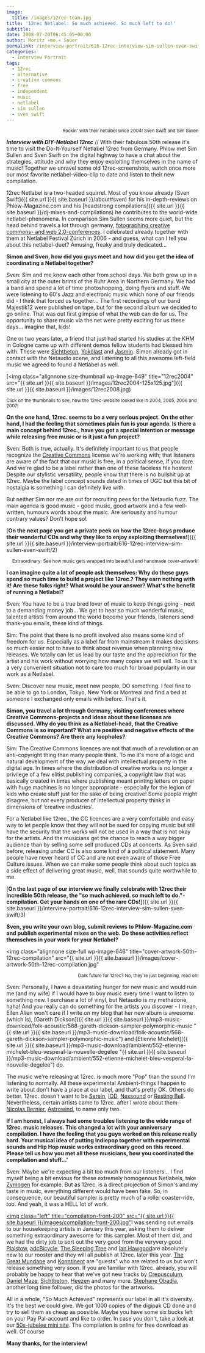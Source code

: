 ```yaml
---
image:
  title: /images/12rec-team.jpg
title: '12rec Netlabel: So much achieved. So much left to do!'
subtitle: 
date: 2008-07-20T06:45:05+00:00
author: Moritz »mo.« Sauer
permalink: /interview-portrait/616-12rec-interview-sim-sullen-sven-swift
categories:
  - Interview Portrait
tags:
  - 12rec
  - alternative
  - creative commons
  - free
  - independent
  - music
  - netlabel
  - sim sullen
  - sven swift
---
```

<p style="text-align: right;">
  <small>Rockin' with their netlabel since 2004! Sven Swift and Sim Sullen</small>
</p>



***Interview with DIY-Netlabel 12rec*** // With their fabulous 50th release it's time to visit the Do-It-Yourself Netlabel 12rec from Germany. Phlow met Sim Sullen and Sven Swift on the digital highway to have a chat about the strategies, attitude and why they enjoy exploiting themselves in the name of music! Together we unravel some old 12rec-screenshots, watch once more our most favorite netlabel-video-clip to date and listen to their new compilation.

<!--more-->

12rec Netlabel is a two-headed squirrel. Most of you know already [Sven Swift]({{ site.url }}{{ site.baseurl }}/about#sven) for his in-depth-reviews on Phlow-Magazine.com and his [headstrong compilations]({{ site.url }}{{ site.baseurl }}/dj-mixes-and-compilations) he contributes to the world-wide netlabel-phenomena. In comparison Sim Sullen seems more quiet, but the head behind travels a lot through germany, <a href="http://flickr.com/photos/simsullen/" target="_blank">fotographing creative commons- and web 2.0-conferences</a>. I celebrated already together with them at Netlabel Festival Zürich in 2006 - and guess, what can I tell you about this netlabel-duet? Amusing, freaky and truly dedicated...

**Simon and Sven, how did you guys meet and how did you get the idea of coordinating a Netlabel together?**

Sven: Sim and me know each other from school days. We both grew up in a small city at the outer brims of the Ruhr Area in Northern Germany. We had a band and spend a lot of time photoshopping, doing flyers and stuff. We were listening to 60's Jazz and electronic music which none of our friends did - I think that forced us together... The first recordings of our band Majestik12 were published on tape, but for the second album we decided to go online. That was out first glimpse of what the web can do for us. The opportunity to share music via the net were pretty exciting for us these days... imagine that, kids!

One or two years later, a friend that just had started his studies at the KHM in Cologne came up with different demos fellow students had blessed him with. These were [Sichtbeton](http://www.archive.org/details/12rec.010 "http://www.archive.org/details/12rec.010"), [Yokölast](http://www.archive.org/details/12rec.015 "http://www.archive.org/details/12rec.015") and [Jasmin](http://www.archive.org/details/12rec.011 "http://www.archive.org/details/12rec.011"). Simon already got in contact with the Netaudio scene, and listening to all this awesome left-field music we agreed to found a Netlabel as well.

[<img class="alignnone size-thumbnail wp-image-649" title="12rec2004" src="{{ site.url }}{{ site.baseurl }}/images/12rec2004-125x125.jpg"]({{ site.url }}{{ site.baseurl }}/images/12rec2008.jpg)

<small>Click on the thumbnails to see, how the 12rec-website looked like in 2004, 2005, 2006 and 2007!<br /> </small>

**On the one hand, 12rec. seems to be a very serious project. On the other hand, I had the feeling that sometimes plain fun is your agenda. Is there a main concept behind 12rec., have you got a special intention or message while releasing free music or is it just a fun project?**

Sven: Both is true, actually. It's definitely important to us that people recognize the [Creative Commons](http://creativecommons.org/ "http://creativecommons.org/") license we're working with; that listeners are aware of the fact that our music is free, in a political sense, if you dare. And we're glad to be a label rather than one of these faceless file hosters! Despite our stylistic versatility, people know that there is no bullshit up at 12rec. Maybe the label concept sounds dated in times of UGC but this bit of nostalgia is something I can definitely live with.

But neither Sim nor me are out for recruiting pees for the Netaudio fuzz. The main agenda is good music - good music, good artwork and a few well-written, humours words about the music. Are seriousity and humour contrary values? Don't hope so!

[**On the next page you get a private peek on how the 12rec-boys produce their wonderful CDs and why they like to enjoy exploiting themselves!**]({{ site.url }}{{ site.baseurl }}/interview-portrait/616-12rec-interview-sim-sullen-sven-swift/2)

<!--nextpage-->


  


<p style="text-align: right;">
  <small>Extraordinary: See how music gets wrapped into beautiful and handmade cover-artwork!</small>
</p>

**I can imagine quite a lot of people ask themselves: Why do these guys spend so much time to build a project like 12rec.? They earn nothing with it! Are these folks right? What would be your answer? What's the benefit of running a Netlabel?**

Sven: You have to be a true bred lover of music to keep things going - next to a demanding money job... We get to hear so much wonderful music, talented artists from around the world become your friends, listeners send thank-you emails, these kind of things.

Sim: The point that there is no profit involved also means some kind of freedom for us. Especially as a label far from mainstream it makes decisions so much easier not to have to think about revenue when planning new releases. We totally can let us lead by our taste and the appreciation for the artist and his work without worrying how many copies we will sell. To us it´s a very convenient situation not to care too much for broad popularity in our work as a Netlabel.

Sven: Discover new music, meet new people, DO something. I feel fine to be able to go to London, Tokyo, New York or Montreal and find a bed at someone I exchanged only emails with before. That's it.

**Simon, you travel a lot through Germany, visiting conferences where Creative Commons-projects and ideas about these licenses are discussed. Why do you think as a Netlabel-head, that the Creative Commons is so important? What are positive and negative effects of the Creative Commons? Are there any loopholes?**

Sim: The Creative Commons licences are not that much of a revolution or an anti-copyright thing than many people think. To me it's more of a logic and natural development of the way we deal with intellectual property in the digital age. In times where the distribution of creative works is no longer a privilege of a few elitist publishing companies, a copyright law that was basically created in times where publishing meant printing letters on paper with huge machines is no longer appropriate - especially for the legion of kids who create stuff just for the sake of being creative! Some people might disagree, but not every producer of intellectual property thinks in dimensions of ‘creative industries'.

For a Netlabel like 12rec., the CC licences are a very comfortable and easy way to let people know that they will not be sued for copying music but still have the security that the works will not be used in a way that is not okay for the artists. And the musicians get the chance to reach a way bigger audience than by selling some self produced CDs at concerts. As Sven said before, releasing under CC is also some kind of a political statement. Many people have never heard of CC and are not even aware of those Free Culture issues. When we can make some people think about such topics as a side effect of delivering great music, well, that sounds quite worthwhile to me.

[**On the last page of our interview we finally celebrate with 12rec their incredible 50th release, the "so much achieved. so much left to do."-compilation. Get your hands on one of the rare CDs!**]({{ site.url }}{{ site.baseurl }}/interview-portrait/616-12rec-interview-sim-sullen-sven-swift/3)

<!--nextpage-->

**Sven, you write your own blog, submit reviews to Phlow-Magazine.com and publish experimental mixes on the web. Do these activities reflect themselves in your work for your Netlabel?**

<img class="alignnone size-full wp-image-646" title="cover-artwork-50th-12rec-compilation" src="{{ site.url }}{{ site.baseurl }}/images/cover-artwork-50th-12rec-compilation.jpg"

<p style="text-align: right;">
  <small>Dark future for 12rec? No, they're just beginning, read on!</small>
</p>

Sven: Personally, I have a devastating hunger for new music and would ruin me (and my wife) if I would have to buy music every time I want to listen to something new. I purchase a lot of vinyl, but Netaudio is my methadone, haha! And you really can do something for the artists you discover - I mean, Ellen Alien won't care if I write on my blog that her new album is awesome (which is), [Gareth Dickson]({{ site.url }}{{ site.baseurl }}/mp3-music-download/folk-acoustic/568-gareth-dickson-sampler-polymorphic-music "{{ site.url }}{{ site.baseurl }}/mp3-music-download/folk-acoustic/568-gareth-dickson-sampler-polymorphic-music") and [Etienne Michelet]({{ site.url }}{{ site.baseurl }}/mp3-music-download/ambient/552-etienne-michelet-bleu-vesperal-la-nouvelle-degelee "{{ site.url }}{{ site.baseurl }}/mp3-music-download/ambient/552-etienne-michelet-bleu-vesperal-la-nouvelle-degelee") do.

The music we're releasing at 12rec. is much more "Pop" than the sound I'm listening to normally. All these experimental Ambient-things I happen to write about don't have a place at our label, and that's pretty OK. Others do better. 12rec. doesn't want to be [Serein](http://www.serein.co.uk/ "http://www.serein.co.uk/"), [IOD](http://semlabel.com/iod/ "http://semlabel.com/iod/"), [Nexsound](http://nexsound.org/ "http://nexsound.org/") or [Resting Bell](http://www.restingbell.net/ "http://www.restingbell.net/"). Nevertheless, certain artists came to 12rec. after I wrote about them- [Nicolas Bernier](http://12rec.net/Release_Nicolas-Bernier-Simon-Trottier_042.htm), [Astrowind](http://12rec.net/Release_Astrowind_041.htm), to name only two.

**If I am honest, I always had some troubles listening to the wide range of 12rec. music releases. This changed a lot with your anniversary compilation. I have the feeling that you guys worked on this release really hard. Your musical idea of putting Indiepop together with experimental sounds and Hip Hop music works extraordinary good on this record. Please tell us how you met all these musicians, how you coordinated the compilation and stuff...'**

Sven: Maybe we're expecting a bit too much from our listeners... I find myself being a bit envious for these extremely homogenous Netlabels, take [Zymogen](http://www.zymogen.net/ "http://www.zymogen.net/") for example. But as 12rec. is a direct projection of Simon's and my taste in music, everything different would have been fake. So, in consequence, our beautiful sampler is pretty much of a roller coaster-ride, too. And yeah, it was a HELL lot of work.

[<img class="left" title="compilation-front-200" src="{{ site.url }}{{ site.baseurl }}/images/compilation-front-200.jpg"](http://12rec.net/12rec.050_Downloads.htm)I was sending out emails to our housekeeping artists in January this year, asking them to deliver something extraordinary awesome for this sampler. Most of them did, and we had the dirty job to sort out the very good from the veryvery good. [Plaistow](http://www.edogm.net/plaistow/ "http://www.edogm.net/plaistow/"), [adcBicycle](http://www.adcbicycle.com/ "http://www.adcbicycle.com/"), [The Sleeping Tree](http://www.myspace.com/thesleepingtree "http://www.myspace.com/thesleepingtree") and [Ian Hawgood](http://www.koenmusic.com/ "http://www.koenmusic.com/")are absolutely new to our rooster and they will all publish at 12rec. later this year. [The Great Mundane](http://www.thegreatmundane.com/ "http://www.thegreatmundane.com/") and [Konntinent](http://www.myspace.com/konntinent "http://www.myspace.com/konntinent") are "guests" who are related to us but won't release something very soon. If you are familiar with 12rec. already, you will probably be happy to hear that we've got new tracks by <a href="http://12rec.net/Release_Crepusculum_036.htm" target="_blank">Crepusculum</a>, <a href="http://12rec.net/Release_Daniel-Maze_028.htm" target="_self">Daniel Maze</a>, [Sichtbeton](http://www.archive.org/details/12rec.010 "http://www.archive.org/details/12rec.010"), <a href="http://12rec.net/Release_Heezen_033.htm" target="_blank">Heezen</a> and many more. [Stephane Obadia](http://www.flickr.com/photos/firlgriend/ "http://www.flickr.com/photos/firlgriend/"), another long time follower, did the photos for the artworks.

All in a whole, "So Much Achieved" represents our label in all it's diversity. It's the best we could give. We got 1000 copies of the digipak CD done and try to sell them as cheap as possible. Maybe you have some six bucks left on your Pay Pal-account and like to order. In case you don't, take a look at our [50s-jubelee mini site](http://12rec.net/050.htm "http://12rec.net/050.htm"). The compilation is online for free download as well. Of course

**Many thanks, for the interview!**
